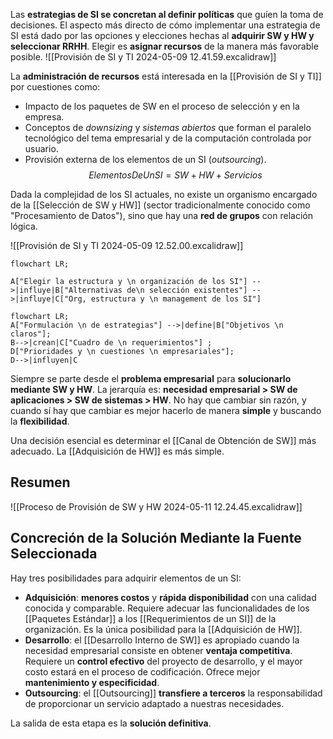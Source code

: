 Las **estrategias de SI se concretan al definir políticas** que guíen la toma de decisiones. El aspecto más directo de cómo implementar una estrategia de SI está dado por las opciones y elecciones hechas al **adquirir SW y HW y seleccionar RRHH**. Elegir es **asignar recursos** de la manera más favorable posible.
![[Provisión de SI y TI 2024-05-09 12.41.59.excalidraw]]

La **administración de recursos** está interesada en la [[Provisión de SI y TI]] por cuestiones como:
- Impacto de los paquetes de SW en el proceso de selección y en la empresa.
- Conceptos de *downsizing* y *sistemas abiertos* que forman el paralelo tecnológico del tema empresarial y de la computación controlada por usuario.
- Provisión externa de los elementos de un SI (*outsourcing*).
$$ElementosDeUnSI = SW + HW + Servicios$$

Dada la complejidad de los SI actuales, no existe un organismo encargado de la [[Selección de SW y HW]] (sector tradicionalmente conocido como "Procesamiento de Datos"), sino que hay una **red de grupos** con relación lógica.

![[Provisión de SI y TI 2024-05-09 12.52.00.excalidraw]]
```mermaid
flowchart LR;

A["Elegir la estructura y \n organización de los SI"] -->|influye|B["Alternativas de\n selección existentes"] -->|influye|C["Org, estructura y \n management de los SI"]
```

```mermaid
flowchart LR;
A["Formulación \n de estrategias"] -->|define|B["Objetivos \n claros"];
B-->|crean|C["Cuadro de \n requerimientos"] ;
D["Prioridades y \n cuestiones \n empresariales"];
D-->|influyen|C
```

Siempre se parte desde el **problema empresarial** para **solucionarlo mediante SW y HW**. La jerarquía es: **necesidad empresarial > SW de aplicaciones > SW de sistemas > HW**. No hay que cambiar sin razón, y cuando sí hay que cambiar es mejor hacerlo de manera **simple** y buscando la **flexibilidad**.

Una decisión esencial es determinar el [[Canal de Obtención de SW]] más adecuado. La [[Adquisición de HW]] es más simple.

## Resumen

![[Proceso de Provisión de SW y HW 2024-05-11 12.24.45.excalidraw]]

## Concreción de la Solución Mediante la Fuente Seleccionada

Hay tres posibilidades para adquirir elementos de un SI:
- **Adquisición**: **menores costos** y **rápida disponibilidad** con una calidad conocida y comparable. Requiere adecuar las funcionalidades de los [[Paquetes Estándar]] a los [[Requerimientos de un SI]] de la organización. Es la única posibilidad para la [[Adquisición de HW]]. 
- **Desarrollo**: el [[Desarrollo Interno de SW]] es apropiado cuando la necesidad empresarial consiste en obtener **ventaja competitiva**. Requiere un **control efectivo** del proyecto de desarrollo, y el mayor costo estará en el proceso de codificación. Ofrece mejor **mantenimiento y especificidad**.
- **Outsourcing**: el [[Outsourcing]] **transfiere a terceros** la responsabilidad de proporcionar un servicio adaptado a nuestras necesidades.

La salida de esta etapa es la **solución definitiva**.